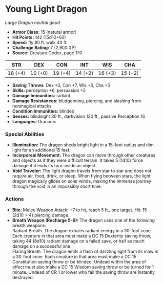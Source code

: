 # Young Light Dragon

*Large* *Dragon* *neutral good*

- **Armor Class:** 15 (natural armor)
- **Hit Points:** 142 (15d10+60)
- **Speed:** fly 80 ft. walk 40 ft.
- **Challenge Rating:** 7 (2,900 XP)
- **Source:** Creature Codex, page 170

| STR | DEX | CON | INT | WIS | CHA |
| --- | --- | --- | --- | --- | --- |
| 18 (+4) | 10 (+0) | 19 (+4) | 14 (+2) | 16 (+3) | 15 (+2) |

- **Saving Throws**: Dex +3, Con +7, Wis +6, Cha +5
- **Skills:** perception +6, persuasion +5
- **Damage Immunities:** radiant
- **Damage Resistances:** bludgeoning, piercing, and slashing from nonmagical attacks
- **Condition Immunities:** blinded
- **Senses:** blindsight 30 ft., darkvision 120 ft., passive Perception 16
- **Languages:** Draconic

### Special Abilities

- **Illumination:** The dragon sheds bright light in a 15-foot radius and dim light for an additional 15 feet.
- **Incorporeal Movement:** The dragon can move through other creatures and objects as if they were difficult terrain. It takes 5 (1d10) force damage if it ends its turn inside an object.
- **Void Traveler:** The light dragon travels from star to star and does not require air, food, drink, or sleep. When flying between stars, the light dragon magically glides on solar winds, making the immense journey through the void in an impossibly short time.

### Actions

- **Bite:** Melee Weapon Attack: +7 to hit, reach 5 ft., one target. Hit: 15 (2d10 + 4) piercing damage.
- **Breath Weapon (Recharge 5-6):** The dragon uses one of the following breath weapons:<br>Radiant Breath. The dragon exhales radiant energy in a 30-foot cone. Each creature in that area must make a DC 15 Dexterity saving throw, taking 44 (8d10) radiant damage on a failed save, or half as much damage on a successful one.<br>Flaring Breath. The dragon emits a flash of dazzling light from its maw in a 30-foot cone. Each creature in that area must make a DC 15 Constitution saving throw or be blinded. Undead within the area of effect must also make a DC 15 Wisdom saving throw or be turned for 1 minute. Undead of CR 1 or lower who fail the saving throw are instantly destroyed.


